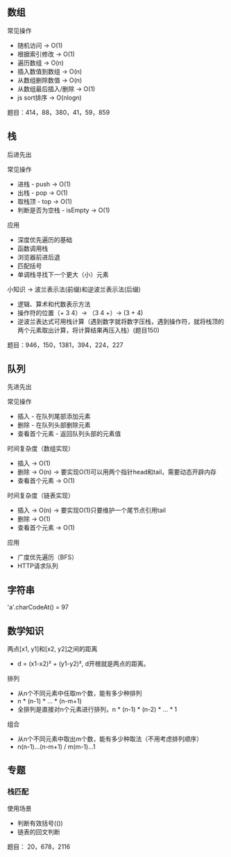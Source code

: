 ## 数组

常见操作
* 随机访问 -> O(1)
* 根据索引修改 -> O(1)
* 遍历数组 -> O(n)
* 插入数值到数组 -> O(n)
* 从数组删除数值 -> O(n)
* 从数组最后插入/删除 -> O(1)
* js sort排序 -> O(nlogn)

题目：414，88，380，41，59，859

## 栈
后进先出

常见操作
* 进栈 - push -> O(1)
* 出栈 - pop -> O(1)
* 取栈顶 - top -> O(1)
* 判断是否为空栈 - isEmpty -> O(1)

应用
* 深度优先遍历的基础
* 函数调用栈
* 浏览器前进后退
* 匹配括号
* 单调栈寻找下一个更大（小）元素

小知识 -> 波兰表示法(前缀)和逆波兰表示法(后缀)
* 逻辑、算术和代数表示方法
* 操作符的位置（+ 3 4）-> （3 4 +）-> (3 + 4)
* 逆波兰表达式可用栈计算（遇到数字就将数字压栈，遇到操作符，就将栈顶的两个元素取出计算，将计算结果再压入栈）(题目150)

题目：946，150，1381，394，224，227

## 队列
先进先出
 
常见操作
* 插入 - 在队列尾部添加元素
* 删除 - 在队列头部删除元素
* 查看首个元素 - 返回队列头部的元素值

时间复杂度（数组实现）
* 插入 -> O(1) 
* 删除 -> O(n) -> 要实现O(1)可以用两个指针head和tail，需要动态开辟内存
* 查看首个元素 -> O(1)
 
时间复杂度（链表实现）
* 插入 -> O(n) -> 要实现O(1)只要维护一个尾节点引用tail
* 删除 -> O(1)
* 查看首个元素 -> O(1)

应用
* 广度优先遍历（BFS）
* HTTP请求队列

## 字符串
'a'.charCodeAt() = 97

## 数学知识

两点[x1, y1]和[x2, y2]之间的距离 
* d = (x1-x2)² + (y1-y2)², d开根就是两点的距离。
  
排列
* 从n个不同元素中任取m个数，能有多少种排列
* n * (n-1) * ... * (n-m+1)
* 全排列是直接对n个元素进行排列，n * (n-1) * (n-2) * ... * 1

组合
* 从n个不同元素中取出m个数，能有多少种取法（不用考虑排列顺序）
* n(n-1)...(n-m+1) / m(m-1)...1

## 专题

### 栈匹配
使用场景
* 判断有效括号(())
* 链表的回文判断

题目： 20，678，2116

